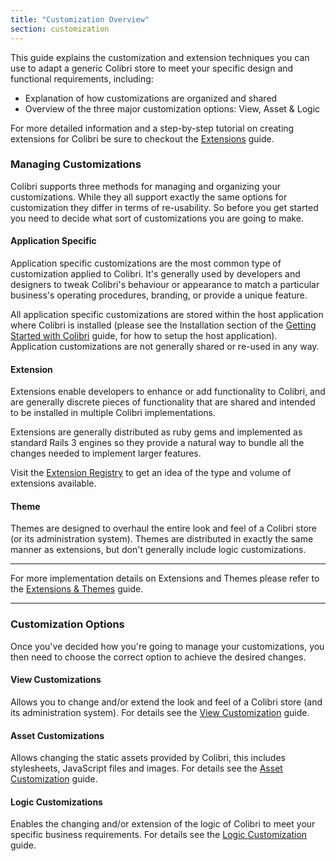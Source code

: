 ```yaml
---
title: "Customization Overview"
section: customization
---
```


This guide explains the customization and extension techniques you can
use to adapt a generic Colibri store to meet your specific design and
functional requirements, including:

-   Explanation of how customizations are organized and shared
-   Overview of the three major customization options: View, Asset &
    Logic

For more detailed information and a step-by-step tutorial on creating
extensions for Colibri be sure to checkout the
[Extensions](extensions_tutorial.html) guide.

### Managing Customizations

Colibri supports three methods for managing and organizing your
customizations. While they all support exactly the same options for
customization they differ in terms of re-usability. So before you get
started you need to decide what sort of customizations you are going to
make.

#### Application Specific

Application specific customizations are the most common type of
customization applied to Colibri. It's generally used by developers and
designers to tweak Colibri's behaviour or appearance to match a particular
business's operating procedures, branding, or provide a unique feature.

All application specific customizations are stored within the host
application where Colibri is installed (please see the Installation
section of the [Getting Started with Colibri](getting_started_tutorial.html) guide,
for how to setup the host application). Application customizations are
not generally shared or re-used in any way.

#### Extension

Extensions enable developers to enhance or add functionality to Colibri,
and are generally discrete pieces of functionality that are shared and
intended to be installed in multiple Colibri implementations.

Extensions are generally distributed as ruby gems and implemented as
standard Rails 3 engines so they provide a natural way to bundle all the
changes needed to implement larger features.

Visit the [Extension Registry](http://usoft.com.ua/colibri/extensions) to
get an idea of the type and volume of extensions available.

#### Theme

Themes are designed to overhaul the entire look and feel of a Colibri
store (or its administration system). Themes are distributed in exactly
the same manner as extensions, but don't generally include logic
customizations.

***
For more implementation details on Extensions and Themes please
refer to the [Extensions & Themes](extensions_tutorial.html) guide.
***

### Customization Options

Once you've decided how you're going to manage your customizations, you
then need to choose the correct option to achieve the desired changes.

#### View Customizations

Allows you to change and/or extend the look and feel of a Colibri store
(and its administration system). For details see the [View
Customization](view_customization.html) guide.

#### Asset Customizations

Allows changing the static assets provided by Colibri, this includes
stylesheets, JavaScript files and images. For details see the [Asset
Customization](asset_customization.html) guide.

#### Logic Customizations

Enables the changing and/or extension of the logic of Colibri to meet your
specific business requirements. For details see the [Logic
Customization](logic_customization.html) guide.
